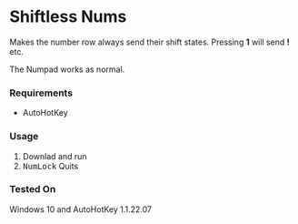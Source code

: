 # Shiftless Nums
Makes the number row always send their shift states. Pressing **1** will send **!** etc. 

The Numpad works as normal.

### Requirements
* AutoHotKey

### Usage
1. Downlad and run
2. <kbd>NumLock</kbd> Quits

### Tested On
Windows 10 and AutoHotKey 1.1.22.07